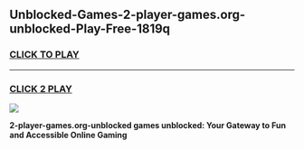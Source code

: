 
## Unblocked-Games-2-player-games.org-unblocked-Play-Free-1819q
<h3>
<a href="https://premium76.site?title=2-player-games.org-unblocked&ref=10A">CLICK TO PLAY</a></h3>
<hr>

<h3>
<a href="https://premium76.site?title=2-player-games.org-unblocked&ref=10A">CLICK 2 PLAY</a>
  
</h3>

<a href="https://premium76.site?title=2-player-games.org-unblocked&ref=10A"><img src="https://clearcache.store/games.png"></a>


**2-player-games.org-unblocked games unblocked: Your Gateway to Fun and Accessible Online Gaming**
